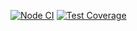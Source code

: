 [![Node CI](https://github.com/PavlymbaHexly/frontend-project-46/actions/workflows/nodejs.yml/badge.svg)](https://github.com/PavlymbaHexly/frontend-project-46/actions/workflows/nodejs.yml)
[![Test Coverage](https://api.codeclimate.com/v1/badges/c12dd37a718783f8f817/test_coverage)](https://codeclimate.com/github/PavlymbaHexly/frontend-project-46/test_coverage)
